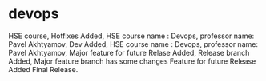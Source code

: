 # devops
HSE course, 
Hotfixes Added,
HSE course name : Devops,
professor name: Pavel Akhtyamov,
Dev Added,
HSE course name : Devops,
professor name: Pavel Akhtyamov,
Major feature for future Relase Added,
Release branch Added,
Major feature branch has some changes
Feature for future Release Added
Final Release.